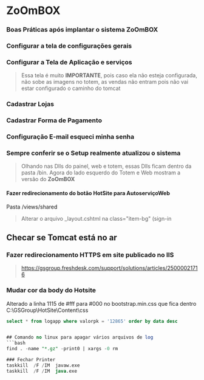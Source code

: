 # ZoOmBOX

### Boas Práticas após implantar o sistema **ZoOmBOX**
### Configurar a tela de **configurações gerais**
### Configurar a Tela de Aplicação e serviços
> Essa tela é muito **IMPORTANTE**, pois caso ela não esteja configurada, não sobe as imagens no totem, as vendas não entram
pois não vai estar configurado o caminho do tomcat
### Cadastrar Lojas 
### Cadastrar Forma de Pagamento
### Configuração E-mail esqueci minha senha 
### Sempre conferir se o Setup realmente atualizou o sistema
> Olhando nas Dlls do painel, web e totem, essas Dlls ficam dentro da pasta /bin. 
  Agora do lado esquerdo do Totem e Web mostram a versão do **ZoOmBOX**

#### Fazer redirecionamento do botão HotSite para AutoserviçoWeb
 Pasta /views/shared
> Alterar o arquivo  _layout.cshtml na class="item-bg" (sign-in
## Checar se Tomcat está no ar

### Fazer redirecionamento HTTPS em site publicado no IIS 
> https://gsgroup.freshdesk.com/support/solutions/articles/25000021716


### Mudar cor da body do Hotsite 
Alterado a linha 1115 de #fff para #000 no bootstrap.min.css que fica dentro 
C:\GSGroup\HotSite\Content\css

```sql 
select * from logapp where valorpk = '12865' order by data desc  


## Comando no linux para apagar vários arquivos de log 
```bash
find . -name "*.gz" -print0 | xargs -0 rm

### Fechar Printer
taskkill  /F /IM  javaw.exe
taskkill  /F /IM  java.exe



